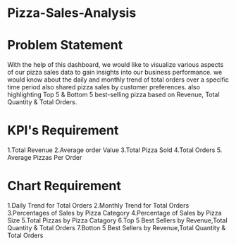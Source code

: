 # Pizza-Sales-Analysis
# Problem Statement
With the help of this dashboard, we would like to visualize various aspects of our pizza sales data to gain insights into our business performance. 
we would know about the daily and monthly trend of total orders over a specific time period also shared pizza sales by customer preferences.
also highlighting Top 5 & Bottom 5 best-selling pizza based on Revenue, Total Quantity & Total Orders.

# KPI's Requirement
1.Total Revenue
2.Average order Value
3.Total Pizza Sold
4.Total Orders
5. Average Pizzas Per Order

# Chart Requirement
1.Daily Trend for Total Orders
2.Monthly Trend for Total Orders
3.Percentages of Sales by Pizza Category
4.Percentage of Sales by Pizza Size
5.Total Pizzas by Pizza Catagory
6.Top 5 Best Sellers by Revenue,Total Quantity & Total Orders
7.Botton 5 Best Sellers by Revenue,Total Quantity & Total Orders
